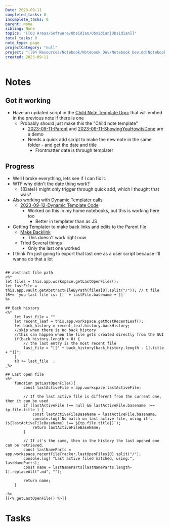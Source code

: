 ```yaml
---
Date: 2023-09-11
completed_tasks: 0
incomplete_tasks: 0
parent: None
sibling: None
topics: "[[03 Areas/Software/Obsidian/Obsidian|Obsidian]]"
total_tasks: 0
note_type: page
projectCategory: "null"
project: "[[04 Resources/Notebook/Notebook Dev/Notebook Dev.md|Notebook Dev]]"
created: 2023-09-11
---
```

# Notes
## Got it working
- Have an updated script in the [Child Note Template Dprc](01%20Home/2023/Notebook%20Design%20Docs/Templates/Depreciated/Child%20Note%20Template%20Dprc.md) that will embed in the previous note if there is one
	- Probably should just make this the "Child note template"
		- [2023-09-11-Parent](04%20Resources/Notebook/Notebook%20Dev/notebook/2023-09-11-Parent.md) and [2023-09-11-ShowingYouHowitsDone](04%20Resources/Notebook/Notebook%20Dev/notebook/2023-09-11-ShowingYouHowitsDone.md) are a demo
		- Needs a quick add script to make the new note in the same folder - and get the date and title
			- Frontmatter date is through templater

## Progress
- Well I broke everything, lets see if I can fix it. 
- WTF why didn't the date thing work?
	- {{Date}} might only trigger through quick add, which I thought that was?
- Also working with Dynamic Templater calls
	- [2023-09-12-Dynamic Template Code](04%20Resources/Notebook/Notebook%20Dev/notebook/2023-09-12-Dynamic%20Template%20Code.md)
		- Worked on this in my home notebooks, but this is working here too
			- Better in templater than as JS
- Getting Templater to make back links and edits to the Parent file
	- [Make Backlink](01%20Home/2023/Notebook%20Design%20Docs/Templates/Depreciated/Make%20Backlink.md)
		- This doesn't work right now
	- Tried Several things
		- Only the last one worked
- I think I'm just going to export that last one as a user script because I'll wanna do that a lot
```

## abstract file path
<%* 
let files = this.app.workspace.getLastOpenFiles();
let lastFile = this.app.vault.getAbstractFileByPath(files[0].split("/")); // t file
tR+= `you last file is: [[` + lastFile.basename +`]]`
%>

## Back history
<%*
    let last_file = ""
    let recent_leaf = this.app.workspace.getMostRecentLeaf();
    let back_history = recent_leaf.history.backHistory;
    //skip when there is no back history 
    //this can happen when the file gets created directly from the GUI
    if(back_history.length > 0) {
        // the last entry is the most recent file
        last_file = "[[" + back_history[back_history.length - 1].title + "]]";
    }    
    tR += last_file  ;
_%>

## Last open file
<%*
	function getLastOpenFile(){
		const lastActiveFile = app.workspace.lastActiveFile;

		// If the last active file is different from the current one, then it can be used
		if (lastActiveFile !== null && lastActiveFile.basename !== tp.file.title ) {
			const lastActiveFileBaseName = lastActiveFile.basename;
			console.log(`No match on last active file, using it!. (${lastActiveFileBaseName} !== ${tp.file.title})`);
			return lastActiveFileBaseName;
		}

		// If it's the same, then in the history the last opened one can be retrieved.
		const lastNameParts = app.workspace.recentFileTracker.lastOpenFiles[0].split("/");
		console.log( "Last active filed matched, using:", lastNameParts);
		const name = lastNameParts[lastNameParts.length-1].replaceAll(".md", "");

		return name;
	}
	
-%>
[[<% getLastOpenFile() %>]]

```
# Tasks

